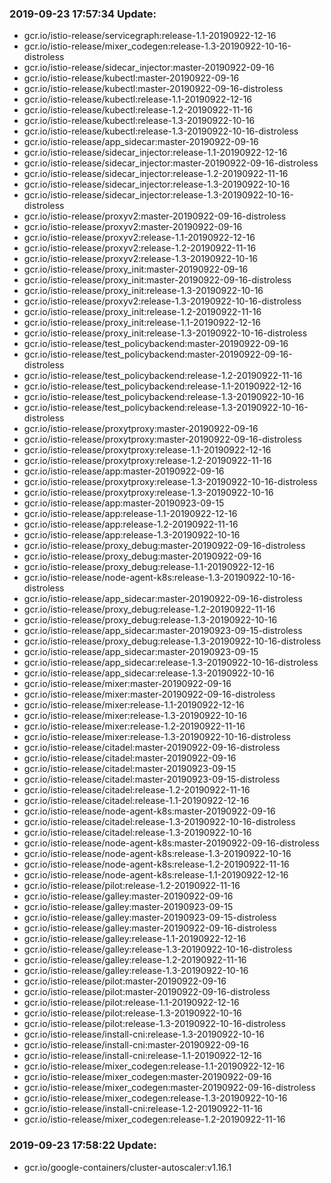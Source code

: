 ### 2019-09-23 17:57:34 Update:

- gcr.io/istio-release/servicegraph:release-1.1-20190922-12-16
- gcr.io/istio-release/mixer_codegen:release-1.3-20190922-10-16-distroless
- gcr.io/istio-release/sidecar_injector:master-20190922-09-16
- gcr.io/istio-release/kubectl:master-20190922-09-16
- gcr.io/istio-release/kubectl:master-20190922-09-16-distroless
- gcr.io/istio-release/kubectl:release-1.1-20190922-12-16
- gcr.io/istio-release/kubectl:release-1.2-20190922-11-16
- gcr.io/istio-release/kubectl:release-1.3-20190922-10-16
- gcr.io/istio-release/kubectl:release-1.3-20190922-10-16-distroless
- gcr.io/istio-release/app_sidecar:master-20190922-09-16
- gcr.io/istio-release/sidecar_injector:release-1.1-20190922-12-16
- gcr.io/istio-release/sidecar_injector:master-20190922-09-16-distroless
- gcr.io/istio-release/sidecar_injector:release-1.2-20190922-11-16
- gcr.io/istio-release/sidecar_injector:release-1.3-20190922-10-16
- gcr.io/istio-release/sidecar_injector:release-1.3-20190922-10-16-distroless
- gcr.io/istio-release/proxyv2:master-20190922-09-16-distroless
- gcr.io/istio-release/proxyv2:master-20190922-09-16
- gcr.io/istio-release/proxyv2:release-1.1-20190922-12-16
- gcr.io/istio-release/proxyv2:release-1.2-20190922-11-16
- gcr.io/istio-release/proxyv2:release-1.3-20190922-10-16
- gcr.io/istio-release/proxy_init:master-20190922-09-16
- gcr.io/istio-release/proxy_init:master-20190922-09-16-distroless
- gcr.io/istio-release/proxy_init:release-1.3-20190922-10-16
- gcr.io/istio-release/proxyv2:release-1.3-20190922-10-16-distroless
- gcr.io/istio-release/proxy_init:release-1.2-20190922-11-16
- gcr.io/istio-release/proxy_init:release-1.1-20190922-12-16
- gcr.io/istio-release/proxy_init:release-1.3-20190922-10-16-distroless
- gcr.io/istio-release/test_policybackend:master-20190922-09-16
- gcr.io/istio-release/test_policybackend:master-20190922-09-16-distroless
- gcr.io/istio-release/test_policybackend:release-1.2-20190922-11-16
- gcr.io/istio-release/test_policybackend:release-1.1-20190922-12-16
- gcr.io/istio-release/test_policybackend:release-1.3-20190922-10-16
- gcr.io/istio-release/test_policybackend:release-1.3-20190922-10-16-distroless
- gcr.io/istio-release/proxytproxy:master-20190922-09-16
- gcr.io/istio-release/proxytproxy:master-20190922-09-16-distroless
- gcr.io/istio-release/proxytproxy:release-1.1-20190922-12-16
- gcr.io/istio-release/proxytproxy:release-1.2-20190922-11-16
- gcr.io/istio-release/app:master-20190922-09-16
- gcr.io/istio-release/proxytproxy:release-1.3-20190922-10-16-distroless
- gcr.io/istio-release/proxytproxy:release-1.3-20190922-10-16
- gcr.io/istio-release/app:master-20190923-09-15
- gcr.io/istio-release/app:release-1.1-20190922-12-16
- gcr.io/istio-release/app:release-1.2-20190922-11-16
- gcr.io/istio-release/app:release-1.3-20190922-10-16
- gcr.io/istio-release/proxy_debug:master-20190922-09-16-distroless
- gcr.io/istio-release/proxy_debug:master-20190922-09-16
- gcr.io/istio-release/proxy_debug:release-1.1-20190922-12-16
- gcr.io/istio-release/node-agent-k8s:release-1.3-20190922-10-16-distroless
- gcr.io/istio-release/app_sidecar:master-20190922-09-16-distroless
- gcr.io/istio-release/proxy_debug:release-1.2-20190922-11-16
- gcr.io/istio-release/proxy_debug:release-1.3-20190922-10-16
- gcr.io/istio-release/app_sidecar:master-20190923-09-15-distroless
- gcr.io/istio-release/proxy_debug:release-1.3-20190922-10-16-distroless
- gcr.io/istio-release/app_sidecar:master-20190923-09-15
- gcr.io/istio-release/app_sidecar:release-1.3-20190922-10-16-distroless
- gcr.io/istio-release/app_sidecar:release-1.3-20190922-10-16
- gcr.io/istio-release/mixer:master-20190922-09-16
- gcr.io/istio-release/mixer:master-20190922-09-16-distroless
- gcr.io/istio-release/mixer:release-1.1-20190922-12-16
- gcr.io/istio-release/mixer:release-1.3-20190922-10-16
- gcr.io/istio-release/mixer:release-1.2-20190922-11-16
- gcr.io/istio-release/mixer:release-1.3-20190922-10-16-distroless
- gcr.io/istio-release/citadel:master-20190922-09-16-distroless
- gcr.io/istio-release/citadel:master-20190922-09-16
- gcr.io/istio-release/citadel:master-20190923-09-15
- gcr.io/istio-release/citadel:master-20190923-09-15-distroless
- gcr.io/istio-release/citadel:release-1.2-20190922-11-16
- gcr.io/istio-release/citadel:release-1.1-20190922-12-16
- gcr.io/istio-release/node-agent-k8s:master-20190922-09-16
- gcr.io/istio-release/citadel:release-1.3-20190922-10-16-distroless
- gcr.io/istio-release/citadel:release-1.3-20190922-10-16
- gcr.io/istio-release/node-agent-k8s:master-20190922-09-16-distroless
- gcr.io/istio-release/node-agent-k8s:release-1.3-20190922-10-16
- gcr.io/istio-release/node-agent-k8s:release-1.2-20190922-11-16
- gcr.io/istio-release/node-agent-k8s:release-1.1-20190922-12-16
- gcr.io/istio-release/pilot:release-1.2-20190922-11-16
- gcr.io/istio-release/galley:master-20190922-09-16
- gcr.io/istio-release/galley:master-20190923-09-15
- gcr.io/istio-release/galley:master-20190923-09-15-distroless
- gcr.io/istio-release/galley:master-20190922-09-16-distroless
- gcr.io/istio-release/galley:release-1.1-20190922-12-16
- gcr.io/istio-release/galley:release-1.3-20190922-10-16-distroless
- gcr.io/istio-release/galley:release-1.2-20190922-11-16
- gcr.io/istio-release/galley:release-1.3-20190922-10-16
- gcr.io/istio-release/pilot:master-20190922-09-16
- gcr.io/istio-release/pilot:master-20190922-09-16-distroless
- gcr.io/istio-release/pilot:release-1.1-20190922-12-16
- gcr.io/istio-release/pilot:release-1.3-20190922-10-16
- gcr.io/istio-release/pilot:release-1.3-20190922-10-16-distroless
- gcr.io/istio-release/install-cni:release-1.3-20190922-10-16
- gcr.io/istio-release/install-cni:master-20190922-09-16
- gcr.io/istio-release/install-cni:release-1.1-20190922-12-16
- gcr.io/istio-release/mixer_codegen:release-1.1-20190922-12-16
- gcr.io/istio-release/mixer_codegen:master-20190922-09-16
- gcr.io/istio-release/mixer_codegen:master-20190922-09-16-distroless
- gcr.io/istio-release/mixer_codegen:release-1.3-20190922-10-16
- gcr.io/istio-release/install-cni:release-1.2-20190922-11-16
- gcr.io/istio-release/mixer_codegen:release-1.2-20190922-11-16
### 2019-09-23 17:58:22 Update:

- gcr.io/google-containers/cluster-autoscaler:v1.16.1
